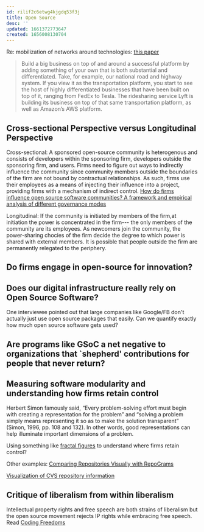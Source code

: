 ```yaml
---
id: rilif2c6etwg4kjgdq53f3j
title: Open Source
desc: ''
updated: 1661372773647
created: 1656008130704
---
```

Re: mobilization of networks around technologies: [this paper](https://dl.acm.org/doi/pdf/10.1145/3025453.3026056)

> Build a big business on top of and around a successful platform by adding something of your own that is both substantial and differentiated. Take, for example, our national road and highway system. If you view it as the transportation platform, you start to see the host of highly differentiated businesses that have been built on top of it, ranging from FedEx to Tesla. The ridesharing service Lyft is building its business on top of that same transportation platform, as well as Amazon’s AWS platform.

## Cross-sectional Perspective versus Longitudinal Perspective

Cross-sectional: A sponsored open-source community is heterogenous and consists of developers within the sponsoring firm, developers outside the sponsoring firm, and users. Firms need to figure out ways to indirectly influence the community since community members outside the boundaries of the firm are not bound by contractual relationships. As such, firms use their employees as a means of injecting their influence into a project, providing firms with a mechanism of indirect control. [How do firms influence open source software communities? A framework and empirical analysis of different governance modes](https://reader.elsevier.com/reader/sd/pii/S1471772715000111?token=D094A183B8CCBFBF8CA85E63665C958758C014ED78A996947FC05BA5139B99E9A6FB6AA44DABC5828E6F927ED8438E45&originRegion=us-east-1&originCreation=20220613145756)
 
Longitudinal: If the community is initiated by members of the firm,at initiation the power is concentrated in the firm--- the only members of the community are its employees. As newcomers join the community, the power-sharing chocies of the firm decide the degree to which power is shared with external members. It is possible that people outside the firm are permanently relegated to the periphery.

## Do firms engage in open-source for innovation?

## Does our digital infrastructure really rely on Open Source Software?

One interviewee pointed out that large companies like Google/FB don't actually just use open source packages that easily. Can we quantify exactly how much open source software gets used?

## Are programs like GSoC a net negative to organizations that `shepherd' contributions for people that never return?

## Measuring software modularity and understanding how firms retain control

Herbert Simon famously said, “Every problem-solving effort must begin with creating a
representation for the problem” and “solving a problem simply means representing it so as to make
the solution transparent” (Simon, 1996, pp. 108 and 132). In other words, good representations can
help illuminate important dimensions of a problem.

Using something like [fractal figures](https://www.researchgate.net/publication/249607047_Analysing_Software_Repositories_to_Understand_Software_Evolution) to understand where firms retain control?

Other examples:
[Comparing Repositories Visually with RepoGrams](https://dl.acm.org/doi/pdf/10.1145/2901739.2901768)

[Visualization of CVS repository information](https://ieeexplore.ieee.org/stamp/stamp.jsp?arnumber=4023993)



## Critique of liberalism from within liberalism
Intellectual property rights and free speech are both strains of liberalism but the open source movement rejects IP rights while embracing free speech. Read [Coding Freedoms](https://gabriellacoleman.org/Coleman-Coding-Freedom.pdf)